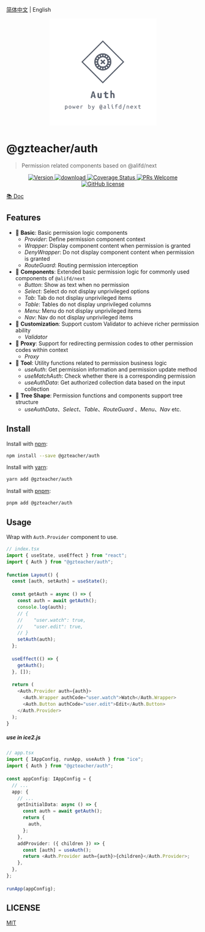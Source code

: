 [简体中文](./README.md) | English

<p align="center">
  <a href="https://github.com/yyz945947732/gzteacher-auth">
    <img alt="@gzteacher/auth" src="./public/logo.png" width="280" />
  </a>
</p>

# @gzteacher/auth

> Permission related components based on @alifd/next

<p align="center">
  <a href="https://www.npmjs.com/package/@gzteacher/auth">
    <img src="https://img.shields.io/npm/v/@gzteacher/auth.svg" alt="Version" />
  </a>
  <a href="https://www.npmjs.com/package/@gzteacher/auth">
    <img src="https://img.shields.io/npm/dm/@gzteacher/auth.svg" alt="download" />
  </a>
  <a href="https://coveralls.io/github/yyz945947732/gzteacher-auth?branch=master">
    <img
      src="https://coveralls.io/repos/github/yyz945947732/gzteacher-auth/badge.svg?branch=master"
      alt="Coverage Status"
    />
  </a>
  <a href="https://github.com/yyz945947732/gzteacher-auth/pulls">
    <img
      src="https://img.shields.io/badge/PRs-welcome-brightgreen.svg"
      alt="PRs Welcome"
    />
  </a>
  <a href="/LICENSE">
    <img
      src="https://img.shields.io/badge/license-MIT-blue.svg"
      alt="GitHub license"
    />
  </a>
</p>

[📚 Doc](https://64cca10e002c2d1cef000809-ywnirvkurr.chromatic.com/)

## Features

- 🐒 **Basic**: Basic permission logic components
  - _Provider_: Define permission component context
  - _Wrapper_: Display component content when permission is granted
  - _DenyWrapper_: Do not display component content when permission is granted
  - _RouteGuard_: Routing permission interception
- 🐯 **Components**: Extended basic permission logic for commonly used components of `@alifd/next`
  - _Button_: Show as text when no permission
  - _Select_: Select do not display unprivileged options
  - _Tab_: Tab do not display unprivileged items
  - _Table_: Tables do not display unprivileged columns
  - _Menu_: Menu do not display unprivileged items
  - _Nav_: Nav do not display unprivileged items
- 🤖️ **Customization**: Support custom Validator to achieve richer permission ability
  - _Validator_
- 🦁 **Proxy**: Support for redirecting permission codes to other permission codes within context
  - _Proxy_
- 🐌 **Tool**: Utility functions related to permission business logic
  - _useAuth_: Get permission information and permission update method
  - _useMatchAuth_: Check whether there is a corresponding permission
  - _useAuthData_: Get authorized collection data based on the input collection
- 🌲 **Tree Shape**: Permission functions and components support tree structure
  - _useAuthData_、_Select_、_Table_、_RouteGuard_ 、_Menu_、_Nav_ etc.

## Install

Install with [npm](https://www.npmjs.com/):

```sh
npm install --save @gzteacher/auth
```

Install with [yarn](https://yarnpkg.com/):

```sh
yarn add @gzteacher/auth
```

Install with [pnpm](https://pnpm.io/):

```sh
pnpm add @gzteacher/auth
```

## Usage

Wrap with `Auth.Provider` component to use.

```typescript
// index.tsx
import { useState, useEffect } from "react";
import { Auth } from "@gzteacher/auth";

function Layout() {
  const [auth, setAuth] = useState();

  const getAuth = async () => {
    const auth = await getAuth();
    console.log(auth);
    // {
    //    "user.watch": true,
    //    "user.edit": true,
    // }
    setAuth(auth);
  };

  useEffect(() => {
    getAuth();
  }, []);

  return (
    <Auth.Provider auth={auth}>
      <Auth.Wrapper authCode="user.watch">Watch</Auth.Wrapper>
      <Auth.Button authCode="user.edit">Edit</Auth.Button>
    </Auth.Provider>
  );
}
```

##### use in ice2.js

```typescript
// app.tsx
import { IAppConfig, runApp, useAuth } from "ice";
import { Auth } from "@gzteacher/auth";

const appConfig: IAppConfig = {
  // ...
  app: {
    // ...
    getInitialData: async () => {
      const auth = await getAuth();
      return {
        auth,
      };
    },
    addProvider: ({ children }) => {
      const [auth] = useAuth();
      return <Auth.Provider auth={auth}>{children}</Auth.Provider>;
    },
  },
};

runApp(appConfig);
```

## LICENSE

[MIT](https://github.com/yyz945947732/gzteacher-auth/blob/master/LICENCE.md)
